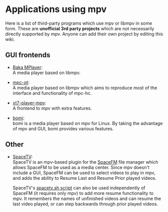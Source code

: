 # Applications using mpv

Here is a list of third-party programs which use mpv or libmpv in some form. These are **unofficial 3rd party projects** which are not necessarily directly supported by mpv. Anyone can add their own project by editing this wiki.


## GUI frontends

* [Baka MPlayer](https://github.com/u8sand/Baka-MPlayer):  
   A media player based on libmpv.

* [mpc-qt](https://github.com/cmdrkotori/mpc-qt):  
   A media player based on libmpv which aims to reproduce most of the interface and functionality of mpc-hc.

* [xt7-player-mpv](https://github.com/kokoko3k/xt7-player-mpv):  
  A frontend to mpv with extra features.

* [bomi](http://bomi-player.github.io):  
  bomi is a media player based on mpv for Linux. By taking the advantage of mpv and GUI, bomi provides various features.

## Other

* [SpaceTV](https://github.com/IgnorantGuru/spacefm-plugins/wiki#wiki-ig-spacetv):  
  SpaceTV is an mpv-based plugin for the [SpaceFM](http://ignorantguru.github.io/spacefm/) file manager which allows SpaceFM to be used as a media center.  Since mpv doesn't include a GUI, SpaceFM can be used to select videos to play in mpv, and adds the ability to Resume Last and Resume Prior played videos.

  SpaceTV's [spacetv.sh script](https://raw.github.com/IgnorantGuru/spacefm-plugins/master/ig-spacetv/src/cstm_325c1cf6/spacetv.sh) can also be used independently of SpaceFM (it requires only mpv) to add more resume functionality to mpv.  It remembers the names of unfinished videos and can resume the last video played, or can step backwards through prior played videos.